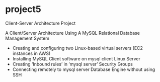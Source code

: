 # project5
Client-Server Architecture Project


A Client/Server Architecture Using A MySQL Relational Database Management System

- Creating and configuring two Linux-based virtual servers (EC2 instances in AWS)
- Installing MySQL Client software on mysql client Linux Server
- Creating ‘Inbound rules’ in ‘mysql server’ Security Groups
- Connecting remotely to mysql server Database Engine without using SSH


